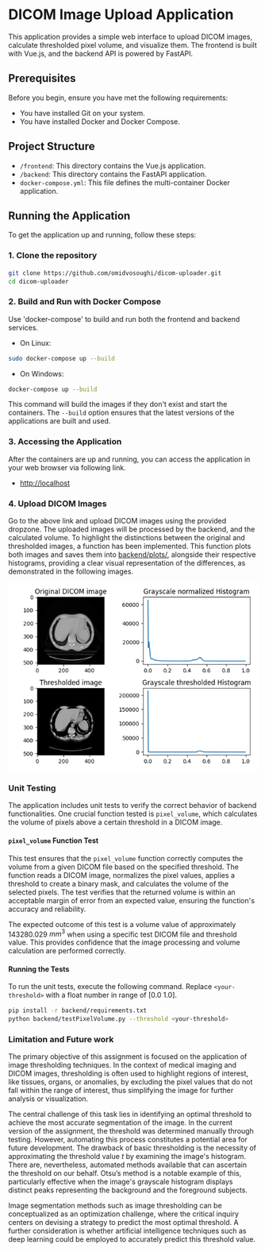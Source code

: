 # DICOM Image Upload Application

This application provides a simple web interface to upload DICOM images, calculate thresholded pixel volume, and visualize them. The frontend is built with Vue.js, and the backend API is powered by FastAPI.

## Prerequisites

Before you begin, ensure you have met the following requirements:

- You have installed Git on your system.
- You have installed Docker and Docker Compose.

## Project Structure

- `/frontend`: This directory contains the Vue.js application.
- `/backend`: This directory contains the FastAPI application.
- `docker-compose.yml`: This file defines the multi-container Docker application.

## Running the Application

To get the application up and running, follow these steps:

### 1. Clone the repository

```bash
git clone https://github.com/omidvosoughi/dicom-uploader.git
cd dicom-uploader
```

### 2. Build and Run with Docker Compose

Use 'docker-compose' to build and run both the frontend and backend services.

- On Linux:
```bash
sudo docker-compose up --build
```

- On Windows:
```bash
docker-compose up --build
```

This command will build the images if they don't exist and start the containers. The `--build` option ensures that the latest versions of the applications are built and used.

### 3. Accessing the Application

After the containers are up and running, you can access the application in your web browser via following link.

- [http://localhost](http://localhost)

### 4. Upload DICOM Images

Go to the above link and upload DICOM images using the provided dropzone. The uploaded images will be processed by the backend, and the calculated volume. To highlight the distinctions between the original and thresholded images, a function has been implemented. This function plots both images and saves them into [backend/plots/](backend/plots/), alongside their respective histograms, providing a clear visual representation of the differences, as demonstrated in the following images.

![DICOM image](backend/plots/images.png "DICOM image")

### Unit Testing

The application includes unit tests to verify the correct behavior of backend functionalities. One crucial function tested is `pixel_volume`, which calculates the volume of pixels above a certain threshold in a DICOM image.

#### `pixel_volume` Function Test

This test ensures that the `pixel_volume` function correctly computes the volume from a given DICOM file based on the specified threshold. The function reads a DICOM image, normalizes the pixel values, applies a threshold to create a binary mask, and calculates the volume of the selected pixels. The test verifies that the returned volume is within an acceptable margin of error from an expected value, ensuring the function's accuracy and reliability.

The expected outcome of this test is a volume value of approximately 143280.029 $mm^3$ when using a specific test DICOM file and threshold value. This provides confidence that the image processing and volume calculation are performed correctly.

#### Running the Tests

To run the unit tests, execute the following command. Replace `<your-threshold>` with a float number in range of [0.0 1.0]. 

```bash
pip install -r backend/requirements.txt
python backend/testPixelVolume.py --threshold <your-threshold>
```

### Limitation and Future work

The primary objective of this assignment is focused on the application of image thresholding techniques. In the context of medical imaging and DICOM images, thresholding is often used to highlight regions of interest, like tissues, organs, or anomalies, by excluding the pixel values that do not fall within the range of interest, thus simplifying the image for further analysis or visualization.

The central challenge of this task lies in identifying an optimal threshold to achieve the most accurate segmentation of the image. In the current version of the assignment, the threshold was determined manually through testing. However, automating this process constitutes a potential area for future development. The drawback of basic thresholding is the necessity of approximating the threshold value $t$ by examining the image's histogram. There are, nevertheless, automated methods available that can ascertain the threshold on our behalf. Otsu’s method is a notable example of this, particularly effective when the image's grayscale histogram displays distinct peaks representing the background and the foreground subjects.

Image segmentation methods such as image thresholding can be conceptualized as an optimization challenge, where the critical inquiry centers on devising a strategy to predict the most optimal threshold. A further consideration is whether artificial intelligence techniques such as deep learning could be employed to accurately predict this threshold value.



